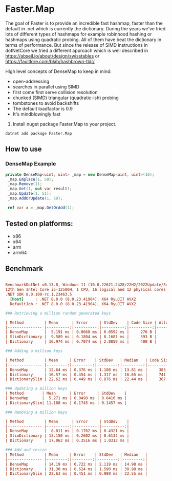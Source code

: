 # Faster.Map

The goal of Faster is to provide an incredible fast hashmap, faster than the default in .net which is currently the dictionary.
During the years we've tried lots of different types of hashmaps for example robinhood hashing or hashmaps using quadratic probing.
All of them have beat the dictionary in terms of performance. But since the release of SIMD instructions in dotNetCore we tried 
a different approach which is well described in https://abseil.io/about/design/swisstables or https://faultlore.com/blah/hashbrown-tldr/

High level concepts of DenseMap to keep in mind:

- open-addressing
- searches in parallel using SIMD
- first come first serve collision resolution
- chunked (SIMD) triangular (quadratic-ish) probing
- tombstones to avoid backshifts
- The default loadfactor is 0.9
- It's mindblowingly fast 

1. Install nuget package Faster.Map to your project.
```
dotnet add package Faster.Map
```
## How to use

  ### DenseMap Example
```C#
private DenseMap<uint, uint> _map = new DenseMap<uint, uint>(16);
 _map.Emplace(1, 50); 
 _map.Remove(1);
 _map.Get(1, out var result);
 _map.Update(1, 51);
 _map.AddOrUpdate(1, 50);

 ref var x = _map.GetOrAdd(1);

  ``` 

 ## Tested on platforms:
* x86
* x64
* arm
* arm64

## Benchmark

``` ini

BenchmarkDotNet v0.13.8, Windows 11 (10.0.22621.2428/22H2/2022Update/SunValley2)
12th Gen Intel Core i5-12500H, 1 CPU, 16 logical and 12 physical cores
.NET SDK 8.0.100-rc.1.23463.5
  [Host]     : .NET 8.0.0 (8.0.23.41904), X64 RyuJIT AVX2
  DefaultJob : .NET 8.0.0 (8.0.23.41904), X64 RyuJIT AVX2

### Retrieving a million random generated keys

| Method         | Mean      | Error     | StdDev    | Code Size | Allocated |
|--------------- |----------:|----------:|----------:|----------:|----------:|
| DenseMap       |  5.191 ms | 0.0668 ms | 0.0592 ms |     276 B |       6 B |
| SlimDictionary |  9.589 ms | 0.1804 ms | 0.1687 ms |     393 B |      12 B |
| Dictionary     | 16.974 ms | 0.7074 ms | 2.0859 ms |     400 B |      12 B |

### Adding a million keys

| Method         | Mean     | Error    | StdDev   | Median   | Code Size | Allocated  |
|--------------- |---------:|---------:|---------:|---------:|----------:|-----------:|
| DenseMap       | 12.64 ms | 0.376 ms | 1.108 ms | 13.81 ms |     383 B |      736 B |
| Dictionary     | 16.57 ms | 0.454 ms | 1.317 ms | 16.65 ms |     741 B |      736 B |
| DictionarySlim | 22.62 ms | 0.449 ms | 0.876 ms | 22.44 ms |     367 B |      736 B |

### Updating a million keys
| Method        | Mean      | Error     | StdDev    |
| DenseMap      |  5.271 ms | 0.0498 ms | 0.0416 ms |
| DictionarySlim| 11.188 ms | 0.1745 ms | 0.1457 ms |

### Removing a million keys

| Method         | Mean      | Error     | StdDev    |
|--------------- |----------:|----------:|----------:|
| DenseMap       |  8.811 ms | 0.1762 ms | 0.4321 ms |
| SlimDictionary | 13.150 ms | 0.2602 ms | 0.6134 ms |
| Dictionary     | 17.063 ms | 0.3516 ms | 1.0313 ms |

### Add and resize
| Method         | Mean     | Error    | StdDev   | Median   |
|--------------- |---------:|---------:|---------:|---------:|
| DenseMap       | 14.19 ms | 0.722 ms | 2.119 ms | 14.98 ms |
| Dictionary     | 31.30 ms | 0.624 ms | 1.590 ms | 30.98 ms |
| DictionarySlim | 22.63 ms | 0.451 ms | 0.980 ms | 22.55 ms |

